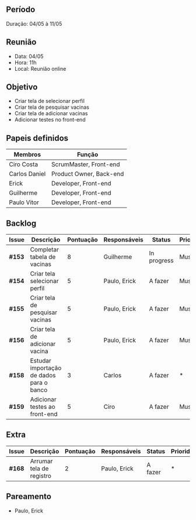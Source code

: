 ## Período
Duração: 04/05 à 11/05

## Reunião
* Data: 04/05
* Hora: 11h
* Local: Reunião online


## Objetivo
-  Criar tela de selecionar perfil
-  Criar tela de pesquisar vacinas
-  Criar tela de adicionar vacinas
-  Adicionar testes no front-end

## Papeis definidos
| Membros  |  Função  |
| ------------------- | ------------------- |
|  Ciro Costa |  ScrumMaster, Front-end |
|  Carlos Daniel |  Product Owner, Back-end |
|  Erick |  Developer, Front-end |
|  Guilherme  | Developer, Front-end |
|  Paulo Vitor |  Developer, Front-end |

## Backlog
| Issue | Descrição | Pontuação | Responsáveis | Status | Prioridade | Repositório |
| ------------------- | ------------------- | ------------------- | ------------------- | ------------------- |------------------- |------------------- | 
|**#153**| Completar tabela de vacinas | 8 | Guilherme | In progress |Must| * |
|**#154**| Criar tela selecionar perfil | 5 | Paulo, Erick  | A fazer | Must | Front-end |
|**#155**| Criar tela de pesquisar vacinas | 5 | Paulo, Erick | A fazer | Must | Front-end |
|**#156**| Criar tela de adicionar vacina | 5 | Paulo, Erick | A fazer | Must | Front-end |
|**#158**| Estudar importação de dados para o banco | 3 | Carlos | A fazer | * | * |
|**#159**| Adicionar testes ao front-end | 5 | Ciro | A fazer | Must | Front-end |


## Extra
| Issue | Descrição | Pontuação | Responsáveis | Status | Prioridade | Repositório |
| ------------------- | ------------------- | ------------------- | ------------------- | ------------------- |------------------- |------------------- | 
|**#168**| Arrumar tela de registro | 2 | Paulo, Erick | A fazer | * | Front-end |


## Pareamento
- Paulo, Erick